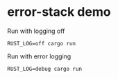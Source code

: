 # error-stack demo

Run with logging off
```
RUST_LOG=off cargo run
```

Run with error logging
```
RUST_LOG=debug cargo run
```